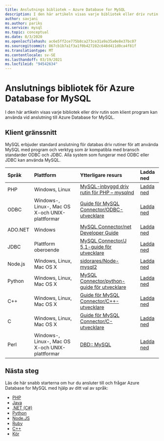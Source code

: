 ```yaml
---
title: Anslutnings bibliotek – Azure Database for MySQL
description: I den här artikeln visas varje bibliotek eller driv rutin som klient program kan använda vid anslutning till Azure Database for MySQL.
author: savjani
ms.author: pariks
ms.service: mysql
ms.topic: conceptual
ms.date: 8/3/2020
ms.openlocfilehash: ac6e5ff2ce775b8ca273ce31a9a35a0e8e37bc07
ms.sourcegitcommit: 867cb1b7a1f3a1f0b427282c648d411d0ca4f81f
ms.translationtype: MT
ms.contentlocale: sv-SE
ms.lasthandoff: 03/19/2021
ms.locfileid: "94542634"
---
```

# <a name="connection-libraries-for-azure-database-for-mysql"></a>Anslutnings bibliotek för Azure Database for MySQL
I den här artikeln visas varje bibliotek eller driv rutin som klient program kan använda vid anslutning till Azure Database for MySQL.

## <a name="client-interfaces"></a>Klient gränssnitt
MySQL erbjuder standard anslutning för databas driv rutiner för att använda MySQL med program och verktyg som är kompatibla med bransch standarder ODBC och JDBC. Alla system som fungerar med ODBC eller JDBC kan använda MySQL.

| **Språk** | **Plattform** | **Ytterligare resurs** | **Ladda ned** |
| :----------- | :------------| :-----------------------| :------------|
| PHP | Windows, Linux | [MySQL-inbyggd driv rutin för PHP – mysqlnd](https://dev.mysql.com/downloads/connector/php-mysqlnd/) | [Ladda ned](https://secure.php.net/downloads.php) |
| ODBC | Windows-, Linux-, Mac OS X-och UNIX-plattformar | [Guide för MySQL Connector/ODBC-utvecklare](https://dev.mysql.com/doc/connector-odbc/en/) | [Ladda ned](https://dev.mysql.com/downloads/connector/odbc/) |
| ADO.NET | Windows | [MySQL Connector/net Developer Guide](https://dev.mysql.com/doc/connector-net/en/) | [Ladda ned](https://dev.mysql.com/downloads/connector/net/) |
| JDBC | Plattform oberoende | [MySQL Connector/J 5,1-guide för utvecklare](https://dev.mysql.com/doc/connector-j/5.1/en/) | [Ladda ned](https://dev.mysql.com/downloads/connector/j/) |
| Node.js | Windows, Linux, Mac OS X | [sidorares/Node-mysql2](https://github.com/sidorares/node-mysql2/tree/master/documentation) | [Ladda ned](https://github.com/sidorares/node-mysql2) |
| Python | Windows, Linux, Mac OS X | [MySQL Connector/python-guide för utvecklare](https://dev.mysql.com/doc/connector-python/en/) | [Ladda ned](https://dev.mysql.com/downloads/connector/python/) |
| C++ | Windows, Linux, Mac OS X | [Guide för MySQL Connector/C++-utvecklare](https://dev.mysql.com/doc/connector-cpp/en/) | [Ladda ned](https://dev.mysql.com/downloads/connector/python/) |
| C | Windows, Linux, Mac OS X | [Guide för MySQL Connector/C-utvecklare](https://dev.mysql.com/doc/c-api/8.0/en/) | [Ladda ned](https://dev.mysql.com/downloads/connector/c/)
| Perl | Windows-, Linux-, Mac OS X-och UNIX-plattformar | [DBD:: MySQL](https://metacpan.org/pod/DBD::mysql) | [Ladda ned](https://metacpan.org/pod/DBD::mysql) |


## <a name="next-steps"></a>Nästa steg
Läs de här snabb starterna om hur du ansluter till och frågar Azure Database for MySQL med hjälp av ditt val av språk:

- [PHP](./connect-php.md)
- [Java](./connect-java.md)
- [.NET (C#)](./connect-csharp.md)
- [Python](./connect-python.md)
- [Node.JS](./connect-nodejs.md)
- [Ruby](./connect-ruby.md)
- [C++](connect-cpp.md)
- [Kör](./connect-go.md)
